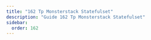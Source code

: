 ```yaml
---
title: "162 Tp Monsterstack Statefulset"
description: "Guide 162 Tp Monsterstack Statefulset"
sidebar:
  order: 162
---
```


